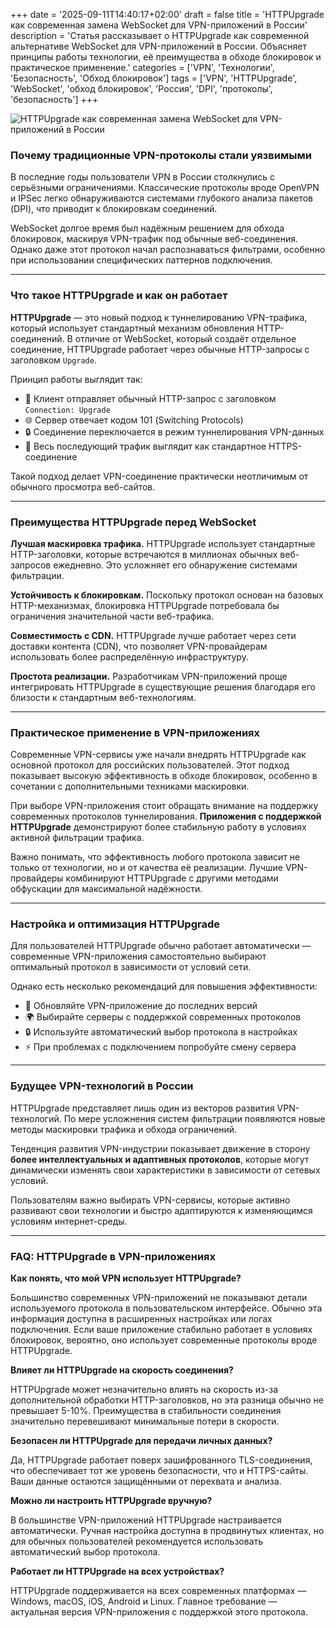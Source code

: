 +++
date = '2025-09-11T14:40:17+02:00'
draft = false
title = 'HTTPUpgrade как современная замена WebSocket для VPN-приложений в России'
description = 'Статья рассказывает о HTTPUpgrade как современной альтернативе WebSocket для VPN-приложений в России. Объясняет принципы работы технологии, её преимущества в обходе блокировок и практическое применение.'
categories = ['VPN', 'Технологии', 'Безопасность', 'Обход блокировок']
tags = ['VPN', 'HTTPUpgrade', 'WebSocket', 'обход блокировок', 'Россия', 'DPI', 'протоколы', 'безопасность']
+++

![HTTPUpgrade как современная замена WebSocket для VPN-приложений в России](https://imagestoring.fra1.cdn.digitaloceanspaces.com/DA8A454B-7B5C-469D-B2E3-61BE547BF3E6.jpeg)

### Почему традиционные VPN-протоколы стали уязвимыми

В последние годы пользователи VPN в России столкнулись с серьёзными ограничениями. Классические протоколы вроде OpenVPN и IPSec легко обнаруживаются системами глубокого анализа пакетов (DPI), что приводит к блокировкам соединений.

WebSocket долгое время был надёжным решением для обхода блокировок, маскируя VPN-трафик под обычные веб-соединения. Однако даже этот протокол начал распознаваться фильтрами, особенно при использовании специфических паттернов подключения.

---

### Что такое HTTPUpgrade и как он работает

**HTTPUpgrade** — это новый подход к туннелированию VPN-трафика, который использует стандартный механизм обновления HTTP-соединений. В отличие от WebSocket, который создаёт отдельное соединение, HTTPUpgrade работает через обычные HTTP-запросы с заголовком `Upgrade`.

Принцип работы выглядит так:

- 🔄 Клиент отправляет обычный HTTP-запрос с заголовком `Connection: Upgrade`
- 🌐 Сервер отвечает кодом 101 (Switching Protocols)
- 🔒 Соединение переключается в режим туннелирования VPN-данных
- 📡 Весь последующий трафик выглядит как стандартное HTTPS-соединение

Такой подход делает VPN-соединение практически неотличимым от обычного просмотра веб-сайтов.

---

### Преимущества HTTPUpgrade перед WebSocket

**Лучшая маскировка трафика.** HTTPUpgrade использует стандартные HTTP-заголовки, которые встречаются в миллионах обычных веб-запросов ежедневно. Это усложняет его обнаружение системами фильтрации.

**Устойчивость к блокировкам.** Поскольку протокол основан на базовых HTTP-механизмах, блокировка HTTPUpgrade потребовала бы ограничения значительной части веб-трафика.

**Совместимость с CDN.** HTTPUpgrade лучше работает через сети доставки контента (CDN), что позволяет VPN-провайдерам использовать более распределённую инфраструктуру.

**Простота реализации.** Разработчикам VPN-приложений проще интегрировать HTTPUpgrade в существующие решения благодаря его близости к стандартным веб-технологиям.

---

### Практическое применение в VPN-приложениях

Современные VPN-сервисы уже начали внедрять HTTPUpgrade как основной протокол для российских пользователей. Этот подход показывает высокую эффективность в обходе блокировок, особенно в сочетании с дополнительными техниками маскировки.

При выборе VPN-приложения стоит обращать внимание на поддержку современных протоколов туннелирования. **Приложения с поддержкой HTTPUpgrade** демонстрируют более стабильную работу в условиях активной фильтрации трафика.

Важно понимать, что эффективность любого протокола зависит не только от технологии, но и от качества её реализации. Лучшие VPN-провайдеры комбинируют HTTPUpgrade с другими методами обфускации для максимальной надёжности.

---

### Настройка и оптимизация HTTPUpgrade

Для пользователей HTTPUpgrade обычно работает автоматически — современные VPN-приложения самостоятельно выбирают оптимальный протокол в зависимости от условий сети.

Однако есть несколько рекомендаций для повышения эффективности:

- 📱 Обновляйте VPN-приложение до последних версий
- 🌍 Выбирайте серверы с поддержкой современных протоколов
- 🔒 Используйте автоматический выбор протокола в настройках
- ⚡ При проблемах с подключением попробуйте смену сервера

---

### Будущее VPN-технологий в России

HTTPUpgrade представляет лишь один из векторов развития VPN-технологий. По мере усложнения систем фильтрации появляются новые методы маскировки трафика и обхода ограничений.

Тенденция развития VPN-индустрии показывает движение в сторону **более интеллектуальных и адаптивных протоколов**, которые могут динамически изменять свои характеристики в зависимости от сетевых условий.

Пользователям важно выбирать VPN-сервисы, которые активно развивают свои технологии и быстро адаптируются к изменяющимся условиям интернет-среды.

---

### FAQ: HTTPUpgrade в VPN-приложениях

**Как понять, что мой VPN использует HTTPUpgrade?**

Большинство современных VPN-приложений не показывают детали используемого протокола в пользовательском интерфейсе. Обычно эта информация доступна в расширенных настройках или логах подключения. Если ваше приложение стабильно работает в условиях блокировок, вероятно, оно использует современные протоколы вроде HTTPUpgrade.

**Влияет ли HTTPUpgrade на скорость соединения?**

HTTPUpgrade может незначительно влиять на скорость из-за дополнительной обработки HTTP-заголовков, но эта разница обычно не превышает 5-10%. Преимущества в стабильности соединения значительно перевешивают минимальные потери в скорости.

**Безопасен ли HTTPUpgrade для передачи личных данных?**

Да, HTTPUpgrade работает поверх зашифрованного TLS-соединения, что обеспечивает тот же уровень безопасности, что и HTTPS-сайты. Ваши данные остаются защищёнными от перехвата и анализа.

**Можно ли настроить HTTPUpgrade вручную?**

В большинстве VPN-приложений HTTPUpgrade настраивается автоматически. Ручная настройка доступна в продвинутых клиентах, но для обычных пользователей рекомендуется использовать автоматический выбор протокола.

**Работает ли HTTPUpgrade на всех устройствах?**

HTTPUpgrade поддерживается на всех современных платформах — Windows, macOS, iOS, Android и Linux. Главное требование — актуальная версия VPN-приложения с поддержкой этого протокола.